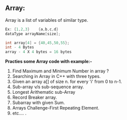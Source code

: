 ## Array:
Array is a list of variables of similar type. 
```c++
Ex: {1,2,3}    {a,b,c,d}
dataType arrayName[size];

int array[4] = {40,45,50,55};
int - 4 Bytes
array - 4 X 4 bytes = 16 bytes
```
**Practies some Array code with example:-** <br>
1. Find Maximum and Minimum Number in array ?
2. Searching in Array in C++ with three types.
3. Given an array a[] of size n. for every 'i' from 0 to n-1.
4. Sub-array v/s sub-sequence array.
5. Longest Arithematic sub-Array
6. Record Breaker array.
7. Subarray with given Sum.
8. Arrays Challenge-First Repeating Element.
9. etc....  .
